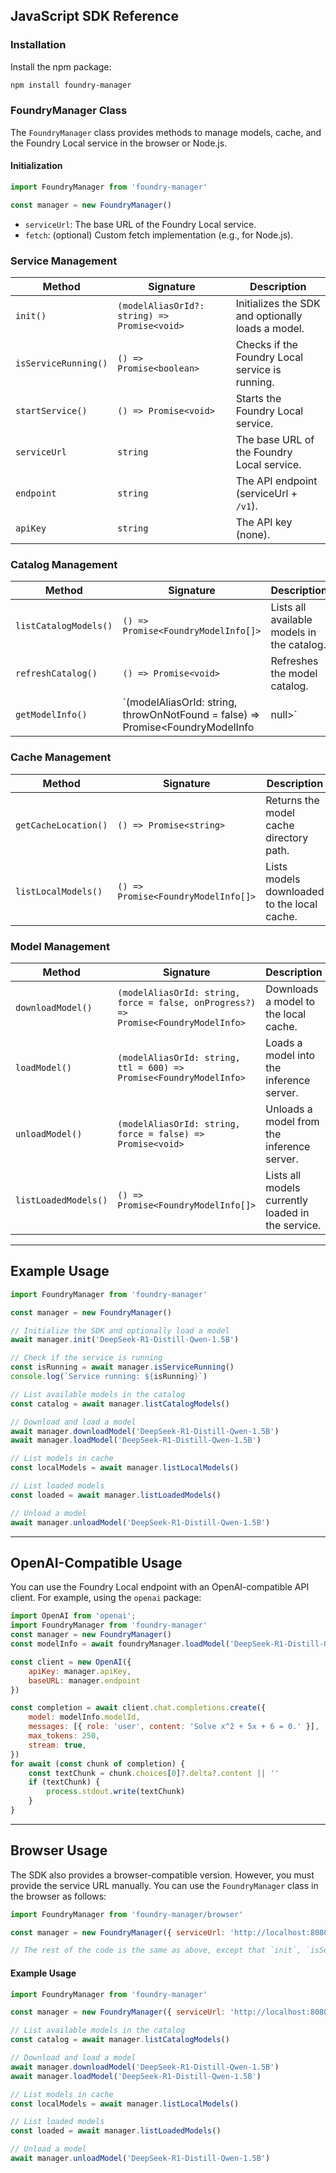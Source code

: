 ## JavaScript SDK Reference

### Installation

Install the npm package:

```bash
npm install foundry-manager
```

### FoundryManager Class

The `FoundryManager` class provides methods to manage models, cache, and the Foundry Local service in the browser or Node.js.

#### Initialization

```js
import FoundryManager from 'foundry-manager'

const manager = new FoundryManager()
```

- `serviceUrl`: The base URL of the Foundry Local service.
- `fetch`: (optional) Custom fetch implementation (e.g., for Node.js).


### Service Management

| Method                | Signature                  | Description                                      |
|-----------------------|---------------------------|--------------------------------------------------|
| `init()`              | `(modelAliasOrId?: string) => Promise<void>` | Initializes the SDK and optionally loads a model. |
| `isServiceRunning()`  | `() => Promise<boolean>`  | Checks if the Foundry Local service is running.   |
| `startService()`      | `() => Promise<void>`     | Starts the Foundry Local service.                |
| `serviceUrl`          | `string`                  | The base URL of the Foundry Local service.        |
| `endpoint`            | `string`                  | The API endpoint (serviceUrl + `/v1`).           |
| `apiKey`              | `string`                  | The API key (none).                              |


### Catalog Management

| Method                    | Signature                                                                 | Description                                      |
|---------------------------|---------------------------------------------------------------------------|--------------------------------------------------|
| `listCatalogModels()`     | `() => Promise<FoundryModelInfo[]>`                                       | Lists all available models in the catalog.        |
| `refreshCatalog()`        | `() => Promise<void>`                                                     | Refreshes the model catalog.                     |
| `getModelInfo()`          | `(modelAliasOrId: string, throwOnNotFound = false) => Promise<FoundryModelInfo | null>` | Gets model info by alias or ID.                  |


### Cache Management

| Method                    | Signature                                         | Description                                      |
|---------------------------|---------------------------------------------------|--------------------------------------------------|
| `getCacheLocation()`      | `() => Promise<string>`                           | Returns the model cache directory path.           |
| `listLocalModels()`       | `() => Promise<FoundryModelInfo[]>`               | Lists models downloaded to the local cache.       |


### Model Management

| Method                        | Signature                                                                 | Description                                      |
|-------------------------------|---------------------------------------------------------------------------|--------------------------------------------------|
| `downloadModel()`             | `(modelAliasOrId: string, force = false, onProgress?) => Promise<FoundryModelInfo>` | Downloads a model to the local cache.            |
| `loadModel()`                 | `(modelAliasOrId: string, ttl = 600) => Promise<FoundryModelInfo>`        | Loads a model into the inference server.         |
| `unloadModel()`               | `(modelAliasOrId: string, force = false) => Promise<void>`                | Unloads a model from the inference server.       |
| `listLoadedModels()`          | `() => Promise<FoundryModelInfo[]>`                                       | Lists all models currently loaded in the service.|


---

## Example Usage

```js
import FoundryManager from 'foundry-manager'

const manager = new FoundryManager()

// Initialize the SDK and optionally load a model
await manager.init('DeepSeek-R1-Distill-Qwen-1.5B')

// Check if the service is running
const isRunning = await manager.isServiceRunning()
console.log(`Service running: ${isRunning}`)

// List available models in the catalog
const catalog = await manager.listCatalogModels()

// Download and load a model
await manager.downloadModel('DeepSeek-R1-Distill-Qwen-1.5B')
await manager.loadModel('DeepSeek-R1-Distill-Qwen-1.5B')

// List models in cache
const localModels = await manager.listLocalModels()

// List loaded models
const loaded = await manager.listLoadedModels()

// Unload a model
await manager.unloadModel('DeepSeek-R1-Distill-Qwen-1.5B')
```

---

## OpenAI-Compatible Usage

You can use the Foundry Local endpoint with an OpenAI-compatible API client. For example, using the `openai` package:


```js
import OpenAI from 'openai';
import FoundryManager from 'foundry-manager'
const manager = new FoundryManager()
const modelInfo = await foundryManager.loadModel('DeepSeek-R1-Distill-Qwen-1.5B')

const client = new OpenAI({
    apiKey: manager.apiKey,
    baseURL: manager.endpoint
})

const completion = await client.chat.completions.create({
    model: modelInfo.modelId,
    messages: [{ role: 'user', content: 'Solve x^2 + 5x + 6 = 0.' }],
    max_tokens: 250,
    stream: true,
})
for await (const chunk of completion) {
    const textChunk = chunk.choices[0]?.delta?.content || ''
    if (textChunk) {
        process.stdout.write(textChunk)
    }
}
```

---

## Browser Usage

The SDK also provides a browser-compatible version. However, you must provide the service URL manually. You can use the `FoundryManager` class in the browser as follows:


```js
import FoundryManager from 'foundry-manager/browser'

const manager = new FoundryManager({ serviceUrl: 'http://localhost:8080' })

// The rest of the code is the same as above, except that `init`, `isServiceRunning`, and `startService` are not available in the browser version.
```

#### Example Usage

```js
import FoundryManager from 'foundry-manager'

const manager = new FoundryManager({ serviceUrl: 'http://localhost:8080' })

// List available models in the catalog
const catalog = await manager.listCatalogModels()

// Download and load a model
await manager.downloadModel('DeepSeek-R1-Distill-Qwen-1.5B')
await manager.loadModel('DeepSeek-R1-Distill-Qwen-1.5B')

// List models in cache
const localModels = await manager.listLocalModels()

// List loaded models
const loaded = await manager.listLoadedModels()

// Unload a model
await manager.unloadModel('DeepSeek-R1-Distill-Qwen-1.5B')
```
